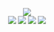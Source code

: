 <p align="center">
   <img src="http://github-profile-summary-cards.vercel.app/api/cards/profile-details?username=bharambetr2002&theme=github_dark"><br>
   <img src="http://github-profile-summary-cards.vercel.app/api/cards/repos-per-language?username=bharambetr2002&theme=github_dark&exclude={exclude}">
   <img src="http://github-profile-summary-cards.vercel.app/api/cards/most-commit-language?username=bharambetr2002&theme=github_dark">
   <img src="http://github-profile-summary-cards.vercel.app/api/cards/stats?username=bharambetr2002&theme=github_dark">
   <img src="http://github-profile-summary-cards.vercel.app/api/cards/productive-time?username=bharambetr2002&theme=github_dark&utcOffset=5.5">
</p>
